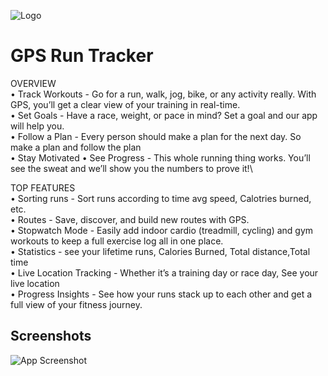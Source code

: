 
![Logo](https://play-lh.googleusercontent.com/MkkjblV7HxjqY3-xlW-PE8avdoQmFqc9fzqn2ZP9_rmii4SC0d79mMNswHeQ1QPQ6rU=s180-rw)

    
# GPS Run Tracker

OVERVIEW\
• Track Workouts - Go for a run, walk, jog, bike, or any activity really. With GPS, you’ll get a clear view of your training in real-time.\
• Set Goals - Have a race, weight, or pace in mind? Set a goal and our app will help you.\
• Follow a Plan - Every person should make a plan for the next day. So make a plan and follow the plan\
• Stay Motivated
• See Progress - This whole running thing works. You’ll see the sweat and we’ll show you the numbers to prove it!\

TOP FEATURES\
• Sorting runs - Sort runs according to time avg speed, Calotries burned, etc.\
• Routes - Save, discover, and build new routes with GPS.\
• Stopwatch Mode - Easily add indoor cardio (treadmill, cycling) and gym workouts to keep a full exercise log all in one place.\
• Statistics - see your lifetime runs, Calories Burned, Total distance,Total time\
• Live Location Tracking - Whether it’s a training day or race day, See your live location\
• Progress Insights - See how your runs stack up to each other and get a full view of your fitness journey.


## Screenshots

![App Screenshot](https://via.placeholder.com/468x300?text=App+Screenshot+Here)

  
